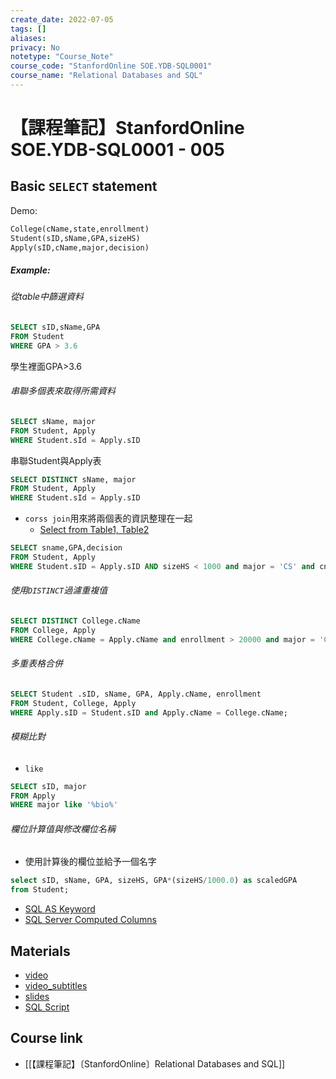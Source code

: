 ```yaml
---
create_date: 2022-07-05
tags: []	
aliases:
privacy: No
notetype: "Course_Note"
course_code: "StanfordOnline SOE.YDB-SQL0001"
course_name: "Relational Databases and SQL"
---
```


# 【課程筆記】StanfordOnline SOE.YDB-SQL0001 - 005

## Basic `SELECT` statement 

Demo:

``` txt
College(cName,state,enrollment)
Student(sID,sName,GPA,sizeHS) 
Apply(sID,cName,major,decision)
```

##### Example:

###### 從table中篩選資料

``` sql
SELECT sID,sName,GPA 
FROM Student
WHERE GPA > 3.6
```

學生裡面GPA>3.6

###### 串聯多個表來取得所需資料

``` sql
SELECT sName, major
FROM Student, Apply
WHERE Student.sId = Apply.sID
```

串聯Student與Apply表

``` sql
SELECT DISTINCT sName, major
FROM Student, Apply
WHERE Student.sId = Apply.sID
```

- `corss join`用來將兩個表的資訊整理在一起
	- [Select from Table1, Table2](https://stackoverflow.com/questions/39859022/select-from-table1-table2)

``` sql
SELECT sname,GPA,decision
FROM Student, Apply
WHERE Student.sID = Apply.sID AND sizeHS < 1000 and major = 'CS' and cname = 'Stanford';
```

###### 使用`DISTINCT`過濾重複值

``` sql
SELECT DISTINCT College.cName
FROM College, Apply
WHERE College.cName = Apply.cName and enrollment > 20000 and major = 'CS'; 
```

###### 多重表格合併

``` sql
SELECT Student .sID, sName, GPA, Apply.cName, enrollment
FROM Student, College, Apply
WHERE Apply.sID = Student.sID and Apply.cName = College.cName;
```

###### 模糊比對

- `like`

``` sql
SELECT sID, major
FROM Apply
WHERE major like '%bio%' 
```

###### 欄位計算值與修改欄位名稱

- 使用計算後的欄位並給予一個名字

``` sql
select sID, sName, GPA, sizeHS, GPA*(sizeHS/1000.0) as scaledGPA
from Student;
```

- [SQL AS Keyword](https://www.w3schools.com/sql/sql_ref_as.asp)
- [SQL Server Computed Columns](https://www.sqlservertutorial.net/sql-server-basics/sql-server-computed-columns/)

## Materials

- [video](https://edx-video.net/StanfordOnlineSOE.YDB-SQL0001-V000100_DTH.mp4)
- [video_subtitles](https://courses.edx.org/courses/course-v1:StanfordOnline+SOE.YDB-SQL0001+2T2020/xblock/block-v1:StanfordOnline+SOE.YDB-SQL0001+2T2020+type@video+block@vid-basic_select_statement/handler/transcript/download)
- [slides](https://courses.edx.org/asset-v1:StanfordOnline+SOE.YDB-SQL0001+2T2020+type@asset+block@SQLSelect.pdf)
- [SQL Script](https://courses.edx.org/assets/courseware/v1/92a4eeeeb52e4b945c39fdeb7ca12c62/asset-v1:StanfordOnline+SOE.YDB-SQL0001+2T2020+type@asset+block/BasicSelect.sql)

## Course link

- [[【課程筆記】〔StanfordOnline〕Relational Databases and SQL]]